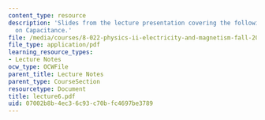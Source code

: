```yaml
---
content_type: resource
description: 'Slides from the lecture presentation covering the following topic: More
  on Capacitance.'
file: /media/courses/8-022-physics-ii-electricity-and-magnetism-fall-2004/07002b8b4ec36c93c70bfc4697be3789_lecture6.pdf
file_type: application/pdf
learning_resource_types:
- Lecture Notes
ocw_type: OCWFile
parent_title: Lecture Notes
parent_type: CourseSection
resourcetype: Document
title: lecture6.pdf
uid: 07002b8b-4ec3-6c93-c70b-fc4697be3789
---
```

